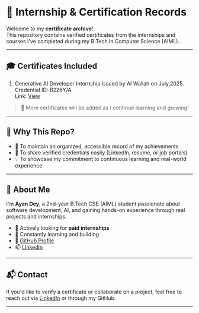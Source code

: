# 📄 Internship & Certification Records

Welcome to my **certificate archive**!  
This repository contains verified certificates from the internships and courses I've completed during my B.Tech in Computer Science (AIML).

---

## 🎓 Certificates Included

1. Generative AI Developer Internship issued by AI Wallah on July,2025. Credential ID: B226Y/A                  
Link: [View](./Genrative-AI-Developer-Internship-Certificate.pdf)

> 📌 More certificates will be added as I continue learning and growing!

---

## 🔗 Why This Repo?

- 📁 To maintain an organized, accessible record of my achievements  
- 🔗 To share verified credentials easily (LinkedIn, resume, or job portals)  
- 💡 To showcase my commitment to continuous learning and real-world experience

---

## 👋 About Me

I'm **Ayan Dey**, a 2nd-year B.Tech CSE (AIML) student passionate about software development, AI, and gaining hands-on experience through real projects and internships.

- 💼 Actively looking for **paid internships**
- 🧠 Constantly learning and building
- 🔗 [GitHub Profile](https://github.com/yourusername)
- 📫 [LinkedIn](https://linkedin.com/in/yourusername)

---

## 📬 Contact

If you'd like to verify a certificate or collaborate on a project, feel free to reach out via [LinkedIn](https://linkedin.com/in/yourusername) or through my GitHub.

---
